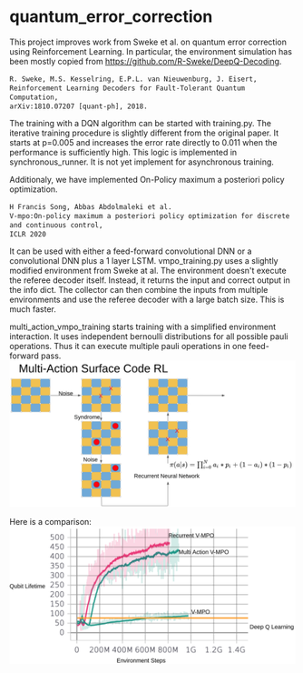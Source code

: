 # quantum_error_correction
This project improves work from Sweke et al. on quantum error correction using Reinforcement Learning.
In particular, the environment simulation has been mostly copied from https://github.com/R-Sweke/DeepQ-Decoding.

    R. Sweke, M.S. Kesselring, E.P.L. van Nieuwenburg, J. Eisert,
    Reinforcement Learning Decoders for Fault-Tolerant Quantum Computation,
    arXiv:1810.07207 [quant-ph], 2018.  

The training with a DQN algorithm can be started with training.py. The iterative training
procedure is slightly different from the original paper. It starts at p=0.005 and increases the
error rate directly to 0.011 when the performance is sufficiently high. This logic is 
implemented in synchronous_runner. It is not yet implement for asynchronous training.

Additionaly, we have implemented On-Policy maximum a posteriori policy optimization.


    H Francis Song, Abbas Abdolmaleki et al.
    V-mpo:On-policy maximum a posteriori policy optimization for discrete and continuous control,
    ICLR 2020

It can be used with either a feed-forward convolutional DNN or a convolutional DNN plus 
a 1 layer LSTM. vmpo_training.py uses a slightly modified environment from Sweke at al.
The environment doesn't execute the referee decoder itself. Instead, it returns the input and correct
output in the info dict. The collector can then combine the inputs from multiple environments and
use the referee decoder with a large batch size. This is much faster.

multi_action_vmpo_training starts training with a simplified environment interaction. 
It uses independent bernoulli distributions for all possible pauli operations. Thus it can execute multiple pauli
operations in one feed-forward pass. 
![](multi_action.png)


Here is a comparison:
![](results.png)